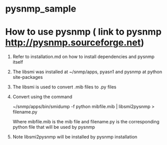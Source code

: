 pysnmp_sample
=============

# How to use pysnmp  ( link to pysnmp http://pysnmp.sourceforge.net)

 1. Refer to installation.md on how to install dependencies and pysnmp itself
 
 2. The libsmi was installed at ~/snmp/apps,
       pyasn1 and pysnmp at python site-packages
 
 3. The libsmi is used to convert .mib files to .py files
 
 4. Convert using the command 

      ~/snmp/apps/bin/smidump -f python mibfile.mib | libsmi2pysnmp > filename.py
      
      Where mibfile.mib is the mib file and filename.py is the corresponding python file that will be used by pysnmp

 5. Note libsmi2pysnmp will be installed by pysnmp installation

